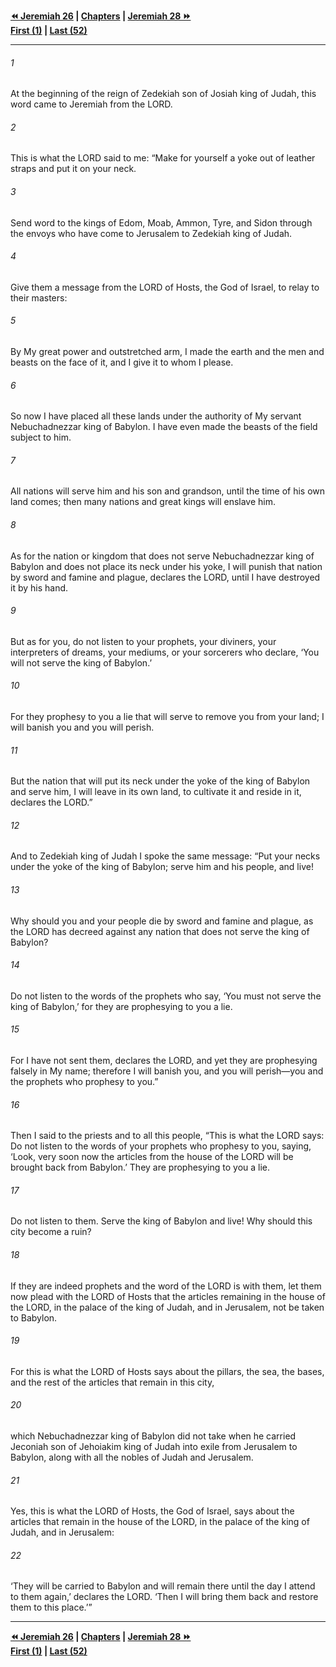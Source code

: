   
**[⏪ Jeremiah 26](./Jeremiah%2026.md) | [Chapters](./_index.md) | [Jeremiah 28 ⏩](./Jeremiah%2028.md)**  
**[First (1)](./Jeremiah%201.md) | [Last (52)](./Jeremiah%2052.md)**  
  
---  
  
###### 1  
At the beginning of the reign of Zedekiah son of Josiah king of Judah, this word came to Jeremiah from the LORD.  
  
###### 2  
This is what the LORD said to me: “Make for yourself a yoke out of leather straps and put it on your neck.  
  
###### 3  
Send word to the kings of Edom, Moab, Ammon, Tyre, and Sidon through the envoys who have come to Jerusalem to Zedekiah king of Judah.  
  
###### 4  
Give them a message from the LORD of Hosts, the God of Israel, to relay to their masters:  
  
###### 5  
By My great power and outstretched arm, I made the earth and the men and beasts on the face of it, and I give it to whom I please.  
  
###### 6  
So now I have placed all these lands under the authority of My servant Nebuchadnezzar king of Babylon. I have even made the beasts of the field subject to him.  
  
###### 7  
All nations will serve him and his son and grandson, until the time of his own land comes; then many nations and great kings will enslave him.  
  
###### 8  
As for the nation or kingdom that does not serve Nebuchadnezzar king of Babylon and does not place its neck under his yoke, I will punish that nation by sword and famine and plague, declares the LORD, until I have destroyed it by his hand.  
  
###### 9  
But as for you, do not listen to your prophets, your diviners, your interpreters of dreams, your mediums, or your sorcerers who declare, ‘You will not serve the king of Babylon.’  
  
###### 10  
For they prophesy to you a lie that will serve to remove you from your land; I will banish you and you will perish.  
  
###### 11  
But the nation that will put its neck under the yoke of the king of Babylon and serve him, I will leave in its own land, to cultivate it and reside in it, declares the LORD.”  
  
###### 12  
And to Zedekiah king of Judah I spoke the same message: “Put your necks under the yoke of the king of Babylon; serve him and his people, and live!  
  
###### 13  
Why should you and your people die by sword and famine and plague, as the LORD has decreed against any nation that does not serve the king of Babylon?  
  
###### 14  
Do not listen to the words of the prophets who say, ‘You must not serve the king of Babylon,’ for they are prophesying to you a lie.  
  
###### 15  
For I have not sent them, declares the LORD, and yet they are prophesying falsely in My name; therefore I will banish you, and you will perish—you and the prophets who prophesy to you.”  
  
###### 16  
Then I said to the priests and to all this people, “This is what the LORD says: Do not listen to the words of your prophets who prophesy to you, saying, ‘Look, very soon now the articles from the house of the LORD will be brought back from Babylon.’ They are prophesying to you a lie.  
  
###### 17  
Do not listen to them. Serve the king of Babylon and live! Why should this city become a ruin?  
  
###### 18  
If they are indeed prophets and the word of the LORD is with them, let them now plead with the LORD of Hosts that the articles remaining in the house of the LORD, in the palace of the king of Judah, and in Jerusalem, not be taken to Babylon.  
  
###### 19  
For this is what the LORD of Hosts says about the pillars, the sea, the bases, and the rest of the articles that remain in this city,  
  
###### 20  
which Nebuchadnezzar king of Babylon did not take when he carried Jeconiah son of Jehoiakim king of Judah into exile from Jerusalem to Babylon, along with all the nobles of Judah and Jerusalem.  
  
###### 21  
Yes, this is what the LORD of Hosts, the God of Israel, says about the articles that remain in the house of the LORD, in the palace of the king of Judah, and in Jerusalem:  
  
###### 22  
‘They will be carried to Babylon and will remain there until the day I attend to them again,’ declares the LORD. ‘Then I will bring them back and restore them to this place.’”  
  
  
---  
  
**[⏪ Jeremiah 26](./Jeremiah%2026.md) | [Chapters](./_index.md) | [Jeremiah 28 ⏩](./Jeremiah%2028.md)**  
**[First (1)](./Jeremiah%201.md) | [Last (52)](./Jeremiah%2052.md)**  
  
